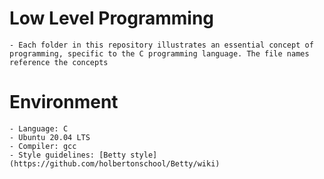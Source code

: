 # Low Level Programming
	- Each folder in this repository illustrates an essential concept of programming, specific to the C programming language. The file names reference the concepts

# Environment

	- Language: C
	- Ubuntu 20.04 LTS
	- Compiler: gcc
	- Style guidelines: [Betty style] (https://github.com/holbertonschool/Betty/wiki)
